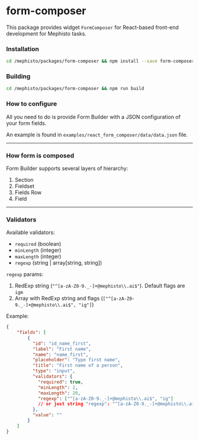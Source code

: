 <!---
  Copyright (c) Meta Platforms and its affiliates.
  This source code is licensed under the MIT license found in the
  LICENSE file in the root directory of this source tree.
-->

# form-composer

This package provides widget `FormComposer` for React-based front-end development for Mephisto tasks.

### Installation

```bash
cd /mephisto/packages/form-composer && npm install --save form-composer
```

### Building 
```bash
cd /mephisto/packages/form-composer && npm run build
```

### How to configure

All you need to do is provide Form Builder with a JSON configuration of your form fields.

An example is found in `examples/react_form_composer/data/data.json` file.

---

### How form is composed

Form Builder supports several layers of hierarchy:

1. Section
2. Fieldset
3. Fields Row
4. Field

---

### Validators

Available validators:
 - `required` (boolean)
 - `minLength` (integer)
 - `maxLength` (integer)
 - `regexp` (string | array[string, string])

`regexp` params:
1. RedExp string (`"^[a-zA-Z0-9._-]+@mephisto\\.ai$"`). Default flags are `igm`
2. Array with RedExp string and flags (`["^[a-zA-Z0-9._-]+@mephisto\\.ai$", "ig"]`)

Example:

```json
{
    "fields": [
        {
          "id": "id_name_first",
          "label": "First name",
          "name": "name_first",
          "placeholder": "Type first name",
          "title": "First name of a person",
          "type": "input",
          "validators": {
            "required": true,
            "minLength": 2,
            "maxLength": 20,
            "regexp": ["^[a-zA-Z0-9._-]+@mephisto\\.ai$", "ig"] 
            // or just string "regexp": "^[a-zA-Z0-9._-]+@mephisto\\.ai$"
          },
          "value": ""
        }
    ]
}
```

